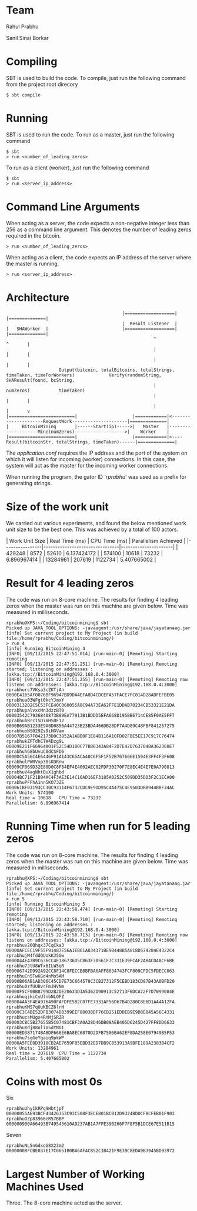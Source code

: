 # Team
Rahul Prabhu

Sanil Sinai Borkar


# Compiling
SBT is used to build the code. To compile, just run the following command from the project root direcory
```
$ sbt compile
```


# Running 

SBT is used to run the code. To run as a master, just run the following command
```
$ sbt
> run <number_of_leading_zeros>
```

To run as a client (worker), just run the following command
```
$ sbt
> run <server_ip_address>
```


# Command Line Arguments


When acting as a server, the code expects a non-negative integer less than 256 as a command line argument. This denotes the number of leading zeros required in the bitcoin.
```
> run <number_of_leading_zeros>
```

When acting as a client, the code expects an IP address of the server where the master is running.
```
> run <server_ip_address>
```



# Architecture

```
        									|===================|													|==============|
											|  Result Listener  |													| 	SHAWorker  |							|===================|													|==============|
														^																^		|
														|																|		|
														|																|		|
					Output(bitcoin, totalBitcoins, totalStrings, timeTaken, timeForWorkers)				Verify(randomString,   SHAResult(found, bcString,
														|														numZeros)			timeTaken)
														|																|		|	
														|																|		v
|=========================|						|============|<---------------------RequestWork---------------------|==============|
|     BitcoinMining       |------Start(ip)----->|   Master   |--------------------Mine(numZeros)------------------->|    Worker    |  
|=========================|						|============|<----Result(bitcoinStr, totalStrings, timeTaken)------|==============|
```

The *application.conf* requires the IP address and the port of the system on which it will listen for incoming (worker) connections. In this case, the system will act as the master for the incoming worker connections.

When running the program, the gator ID '*rprabhu*' was used as a prefix for generating strings.



# Size of the work unit

We carried out various experiments, and found the below mentioned work unit size to be the best one. This was achieved by a total of 100 actors.

| Work Unit Size | Real Time (ms) | CPU Time (ms) |	Parallelism Achieved |
|----------------|--------------------------------|----------------------|
|	429248	| 8572		|		52610			|	6.137424172 |
|	574100	| 10618 		|		73232			|	6.896967414 |
|   13284961	|	 207619		|	   1122734			|	5.407665002 |



# Result for 4 leading zeros
The code was run on 8-core machine. The results for finding 4 leading zeros when the master was run on this machine are given below. Time was measured in milliseconds.
```
rprabhu@XPS:~/Coding/bitcoinmining$ sbt
Picked up JAVA_TOOL_OPTIONS: -javaagent:/usr/share/java/jayatanaag.jar 
[info] Set current project to My Project (in build file:/home/rprabhu/Coding/bitcoinmining/)
> run 4
[info] Running BitcoinMining 4
[INFO] [09/13/2015 22:47:51.014] [run-main-0] [Remoting] Starting remoting
[INFO] [09/13/2015 22:47:51.251] [run-main-0] [Remoting] Remoting started; listening on addresses :[akka.tcp://BitcoinMining@192.168.0.4:3000]
[INFO] [09/13/2015 22:47:51.255] [run-main-0] [Remoting] Remoting now listens on addresses: [akka.tcp://BitcoinMining@192.168.0.4:3000]
rprabhurc7VKsa3cZKTjAn	0000E4165AF0076BF96947BD9DA4EFA8D4CDCEFA57FACE7FC014D28ADFEFBE05
rprabhua03WFgt0kcYJmxY	0000313202C5C53FCE40C060055A8C94A73EA62FFE1DDAB70234CB53321E21DA
rprabhupalvxcMn3dzzBT0	00003542C7936840873B89EA77913B1BDDD5EFA668D195BB6714CE85F0AE5FF7
rprabhubBrc1SD7mHS0F12	0000B69AB1233E9A0D0856A44723B23BDA466DB28DF7A4D89C48FBF841257275
rprabhuoNS029Zs9iHGVam	00007B5167F042173D0C3852A1ABB0F1E84B116A10FD02FBE5EE17C917C76474
rprabhukZFTdhClW4Dzg9L	00009E211F66964A01F52C54D100C77B86343A84F2D7E42D763704BA362368E7
rprabhuhG8bUvuC0dCSFD6	0000DC5A56C4E6446F91A143C65ACA40C6F5F1F52B767606E1594E3FF4F3F608
rprabhulPWRVxp30sKDRnw	00009CF069D32E80D0C8F84EF4E4002AEC02FDF30270F7E8EC4E4E7E0A790813
rprabhuV4agNhtBuX1ghbd	00004BC71F21B94AC4F3AE3E14C10AD16EF3185A0252C509DD35DD3F2C1ECA00
rprabhuPFFhA1nn5KO73ZE	000061BF03193CC30C93114F6732CDC9E9DD95C4A475C4E9503DBB944B8F34AC
Work Units: 574100
Real time = 10618	CPU Time = 73232
Parallelism: 6.896967414
```



# Running Time when run for 5 leading zeros
The code was run on 8-core machine. The results for finding 4 leading zeros when the master was run on this machine are given below. Time was measured in milliseconds.
```
rprabhu@XPS:~/Coding/bitcoinmining$ sbt
Picked up JAVA_TOOL_OPTIONS: -javaagent:/usr/share/java/jayatanaag.jar 
[info] Set current project to My Project (in build file:/home/rprabhu/Coding/bitcoinmining/)
> run 5
[info] Running BitcoinMining 5
[INFO] [09/13/2015 22:43:58.474] [run-main-0] [Remoting] Starting remoting
[INFO] [09/13/2015 22:43:58.710] [run-main-0] [Remoting] Remoting started; listening on addresses :[akka.tcp://BitcoinMining@192.168.0.4:3000]
[INFO] [09/13/2015 22:43:58.713] [run-main-0] [Remoting] Remoting now listens on addresses: [akka.tcp://BitcoinMining@192.168.0.4:3000]
rprabhuv20Qhqx37CqCka3	00000AFCEC19F55F91487E56A1EB61A834371BE9B448B5A818D574284E4322C4
rprabhujW4fddQUokKJ5Gw	0000044E47B9C636CC4E186736D5C863F30561F7C331E39FCAF2AB4CD48CF6BE
rprabhu7JtU8Wfx6ILW5qR	000006742D992A92CC8F14C8FECCB8BFBA6AFF8034743FCF809CFDC5FDECC063
rprabhuCn5TwKGd4nMo5AM	00000B06AB1AD306C45CD7E73C664578C3CB27312F5CEBD183CD87B43A0BFD20
rprabhu0zfUUBvrFmJHVNm	00000F5CF0BB8799D2B2DE28633D3A5362D90913C52713F6DCA72F7D7099084E
rprabhuqjkiCyUlnbNLOFZ	000004AA3F4EA976490FAFDFE5B2C07FE7331AF56D67B4D280C8E6D1AA4A12FA
rprabhuKMS7qUuKBCZ6lrH	00000C3C4BE52DFB3074D8399EEF88038DF76CD251EDDEB9E9D8E845A56C4331
rprabhucsMUgx4RYMjSRZR	000003CBC5B27655B5C07481CBF3A0A28D46DB08AEB405D6245D427FF8DD6633
rprabhuXdj88oliV5dYNOI	00000ED387174BA8DF666E6BA8EC6870D2DFB7506BA62EF8DA258E07949B5F53
rprabhu7sgGeYgaiq9pkWP	00000A5FEE0D3918CB2AE7659F85EBD32ED7DB9C853913A9BFE189A2383B4CF2
Work Units: 13284961
Real time = 207619	CPU Time = 1122734
Parallelism: 5.407665002
```



# Coins with most 0s
Six
```
rprabhuUhy1kRPq9HbtjpT 00000055AE93BCF43426353C93C508F3ECE801BC012D9324BDDCF8CFEB01F903
rprabhuOZp83966eR57BBP 000000900A66493B749545610A9237AB1A7FFE390266F7F8F5B1DCE67E511B15
```

Seven
```
rprabhuNL5nGdxoG8X23m2	00000008FCBE037E17C6651B0BA6AFAC852C1B421F9E39C8EDA9B3945BD93972
```


# Largest Number of Working Machines Used
Three. The 8-core machine acted as the server.
